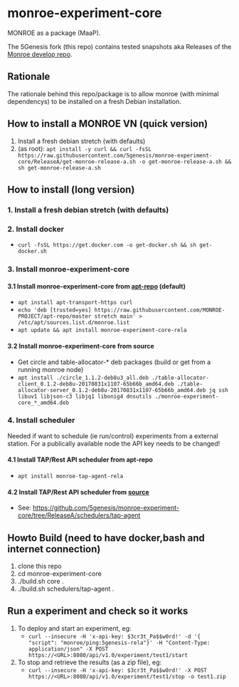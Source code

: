 # monroe-experiment-core
MONROE as a package (MaaP).

The 5Genesis fork (this repo) contains tested snapshots aka Releases of the [Monroe develop repo](https://github.com/MONROE-PROJECT/monroe-experiment-core). 

## Rationale
The rationale behind this repo/package is to allow monroe (with minimal dependencys) to be installed on a fresh Debian installation.

## How to install a MONROE VN (quick version)
1. Install a fresh debian stretch (with defaults)
2. (as root):  ```apt install -y curl && curl -fsSL https://raw.githubusercontent.com/5genesis/monroe-experiment-core/ReleaseA/get-monroe-release-a.sh -o get-monroe-release-a.sh && sh get-monroe-release-a.sh```

## How to install (long version)
### 1. Install a fresh debian stretch (with defaults)
### 2. Install docker
* ```curl -fsSL https://get.docker.com -o get-docker.sh && sh get-docker.sh```
### 3. Install monroe-experiment-core
#### 3.1 Install monroe-experiment-core from [apt-repo](https://github.com/MONROE-PROJECT/apt-repo/) (default)
* ```apt install apt-transport-https curl```
* ```echo 'deb [trusted=yes] https://raw.githubusercontent.com/MONROE-PROJECT/apt-repo/master stretch main' > /etc/apt/sources.list.d/monroe.list```
* ```apt update && apt install monroe-experiment-core-rela```
#### 3.2 Install monroe-experiment-core from source
* Get circle and table-allocator-* deb packages (build or get from a running monroe node)
* ```apt install ./circle_1.1.2-deb8u3_all.deb ./table-allocator-client_0.1.2-deb8u-20170831x1107-65b66b_amd64.deb ./table-allocator-server_0.1.2-deb8u-20170831x1107-65b66b_amd64.deb jq ssh libuv1 libjson-c3 libjq1 libonig4 dnsutils ./monroe-experiment-core_*_amd64.deb```
### 4. Install scheduler
Needed if want to schedule (ie run/control) experiments from a external station.
For a publically available node the API key needs to be changed!
#### 4.1 Install TAP/Rest API scheduler from apt-repo
* ```apt install monroe-tap-agent-rela```
#### 4.2 Install TAP/Rest API scheduler from [source](https://github.com/5genesis/monroe-experiment-core/blob/master/schedulers/tap-agent/)
* See: https://github.com/5genesis/monroe-experiment-core/tree/ReleaseA/schedulers/tap-agent

## Howto Build (need to have docker,bash and internet connection)
1. clone this repo
2. cd monroe-experiment-core
3. ./build.sh core .
4. ./build.sh schedulers/tap-agent .

## Run a experiment and check so it works
1.	To deploy and start an experiment, eg: 
    *	`curl --insecure -H 'x-api-key: $3cr3t_Pa$$w0rd!' -d '{ "script": "monroe/ping:5genesis-rela"}' -H "Content-Type: application/json" -X POST https://<URL>:8080/api/v1.0/experiment/test1/start`
2.	To stop and retrieve the results (as a zip file), eg: 
    * `curl --insecure -H 'x-api-key: $3cr3t_Pa$$w0rd!' -X POST https://<URL>:8080/api/v1.0/experiment/test1/stop -o test1.zip`
